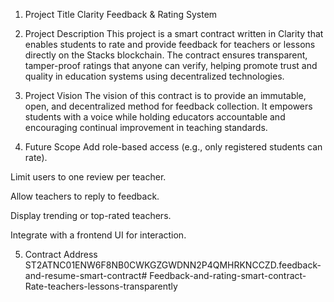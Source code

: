 1. Project Title
Clarity Feedback & Rating System

2. Project Description
This project is a smart contract written in Clarity that enables students to rate and provide feedback for teachers or lessons directly on the Stacks blockchain. The contract ensures transparent, tamper-proof ratings that anyone can verify, helping promote trust and quality in education systems using decentralized technologies.

3. Project Vision
The vision of this contract is to provide an immutable, open, and decentralized method for feedback collection. It empowers students with a voice while holding educators accountable and encouraging continual improvement in teaching standards.

4. Future Scope
Add role-based access (e.g., only registered students can rate).

Limit users to one review per teacher.

Allow teachers to reply to feedback.

Display trending or top-rated teachers.

Integrate with a frontend UI for interaction.

5. Contract Address
ST2ATNC01ENW6F8NB0CWKGZGWDNN2P4QMHRKNCCZD.feedback-and-resume-smart-contract# Feedback-and-rating-smart-contract-Rate-teachers-lessons-transparently
